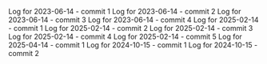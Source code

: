 Log for 2023-06-14 - commit 1
Log for 2023-06-14 - commit 2
Log for 2023-06-14 - commit 3
Log for 2023-06-14 - commit 4
Log for 2025-02-14 - commit 1
Log for 2025-02-14 - commit 2
Log for 2025-02-14 - commit 3
Log for 2025-02-14 - commit 4
Log for 2025-02-14 - commit 5
Log for 2025-04-14 - commit 1
Log for 2024-10-15 - commit 1
Log for 2024-10-15 - commit 2
